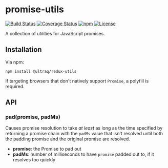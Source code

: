 
promise-utils
=============

[![Build Status](https://travis-ci.org/ultraq/promise-utils.svg?branch=master)](https://travis-ci.org/ultraq/promise-utils)
[![Coverage Status](https://coveralls.io/repos/github/ultraq/promise-utils/badge.svg?branch=master)](https://coveralls.io/github/ultraq/promise-utils?branch=master)
[![npm](https://img.shields.io/npm/v/@ultraq/promise-utils.svg?maxAge=3600)](https://www.npmjs.com/package/@ultraq/promise-utils)
[![License](https://img.shields.io/github/license/ultraq/promise-utils.svg?maxAge=2592000)](https://github.com/ultraq/promise-utils/blob/master/LICENSE.txt)

A collection of utilities for JavaScript promises.

Installation
------------

Via npm:

```
npm install @ultraq/redux-utils
```

If targeting browsers that don't natively support `Promise`, a polyfill is
required.


API
---

### pad(promise, padMs)

Causes promise resolution to take *at least* as long as the time specified by
returning a promise chain with the `padMs` value that isn't resolved until both
the padding promise and the original promise are resolved.

 - **promise**: the Promise to pad out
 - **padMs**: number of milliseconds to have `promise` padded out to, if it
   resolves too quickly
